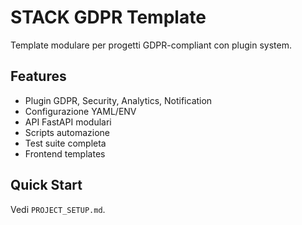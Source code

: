# STACK GDPR Template

Template modulare per progetti GDPR-compliant con plugin system.

## Features
- Plugin GDPR, Security, Analytics, Notification
- Configurazione YAML/ENV
- API FastAPI modulari
- Scripts automazione
- Test suite completa
- Frontend templates

## Quick Start
Vedi `PROJECT_SETUP.md`.

